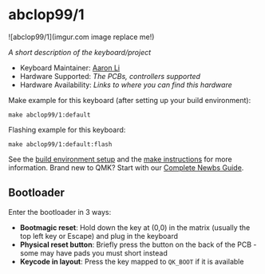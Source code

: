 # abclop99/1

![abclop99/1](imgur.com image replace me!)

*A short description of the keyboard/project*

* Keyboard Maintainer: [Aaron Li](https://github.com/abclop99)
* Hardware Supported: *The PCBs, controllers supported*
* Hardware Availability: *Links to where you can find this hardware*

Make example for this keyboard (after setting up your build environment):

    make abclop99/1:default

Flashing example for this keyboard:

    make abclop99/1:default:flash

See the [build environment setup](https://docs.qmk.fm/#/getting_started_build_tools) and the [make instructions](https://docs.qmk.fm/#/getting_started_make_guide) for more information. Brand new to QMK? Start with our [Complete Newbs Guide](https://docs.qmk.fm/#/newbs).

## Bootloader

Enter the bootloader in 3 ways:

* **Bootmagic reset**: Hold down the key at (0,0) in the matrix (usually the top left key or Escape) and plug in the keyboard
* **Physical reset button**: Briefly press the button on the back of the PCB - some may have pads you must short instead
* **Keycode in layout**: Press the key mapped to `QK_BOOT` if it is available

